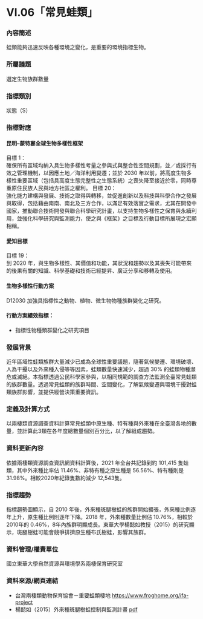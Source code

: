 # VI.06「常見蛙類」

<script type="text/javascript" src="http://cdn.mathjax.org/mathjax/latest/MathJax.js?config=TeX-AMS-MML_HTMLorMML"></script>

### 內容簡述
蛙類能夠迅速反映各種環境之變化，是重要的環境指標生物。

### 所屬議題
選定生物族群數量
### 指標類別
狀態（S）
### 指標對應
#### 昆明–蒙特婁全球生物多樣性框架
目標 1：<br>
確保所有區域均納入具生物多樣性考量之參與式與整合性空間規劃，並／或採行有效之管理機制，以因應土地／海洋利用變遷；並於 2030 年以前，將高度生物多樣性重要區域（包括具高度生態完整性之生態系統）之喪失降至接近於零，同時尊重原住民族人民與地方社區之權利。
目標 20：<br>
強化能力建構與發展、技術之取得與轉移，並促進創新以及科技與科學合作之發展與取得，包括藉由南南、南北及三方合作，以滿足有效落實之需求，尤其在開發中國家，推動聯合技術開發與聯合科學研究計畫，以支持生物多樣性之保育與永續利用，並強化科學研究與監測能力，使之與《框架》之目標及行動目標所展現之宏願相稱。
#### 愛知目標
目標 19：<br>
到 2020 年，與生物多樣性、其價值和功能，其狀況和趨勢以及其喪失可能帶來的後果有關的知識、科學基礎和技術已經提昇、廣泛分享和移轉及使用。
#### 生物多樣性行動方案
D12030 加強具指標性之動物、植物、微生物物種族群變化之研究。
#### 行動方案績效指標：
* 指標性物種類群變化之研究項目
### 發展背景
近年區域性蛙類族群大量減少已成為全球性重要議題，隨著氣候變遷、環境破壞、人為干擾以及外來種入侵等等因素，蛙類數量快速減少，超過 30% 的蛙類物種瀕危或滅絕。本指標透過公民科學家參與，以相同規範的調查方法監測全臺常見蛙類的族群數量。透過常見蛙類的族群時間、空間變化，了解氣候變遷與環境干擾對蛙類族群影響，並提供經營決策重要資訊。
### 定義及計算方式
以兩棲類資源調查資料計算常見蛙類中原生種、特有種與外來種在全臺灣各地的數量，並計算此3類在各年度總數量個別百分比，以了解組成趨勢。
### 資料更新內容
依據兩棲類資源調查資訊網資料計算後，2021 年全台共記錄到約 101,415 隻蛙類，其中外來種比率佔 11.46%、非特有種之原生種是 56.56%、特有種則是 31.98%。相較2020年紀錄隻數約減少 12,543隻。
### 指標趨勢
指標趨勢圖顯示，自 2010 年後，外來種斑腿樹蛙的族群開始擴張，外來種比例逐年上升，原生種比例則逐年下降。2018 年，外來種數量比例佔 10.76%，相較於 2010年的 0.46%，8年內族群明顯成長。東華大學楊懿如教授（2015）的研究顯示，斑腿樹蛙可能會競爭排擠原生種布氏樹蛙，影響其族群。
### 資料管理/權責單位
國立東華大學自然資源與環境學系兩棲保育研究室
### 資料來源/網頁連結
* 台灣兩棲類動物保育協會－重要蛙類棲地
https://www.froghome.org/ifa-project
* 楊懿如（2015）外來種斑腿樹蛙控制與監測計畫 [pdf](https://conservation.forest.gov.tw/0000779)
